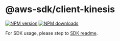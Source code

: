 # @aws-sdk/client-kinesis

[![NPM version](https://img.shields.io/npm/v/@aws-sdk/client-kinesis/latest.svg)](https://www.npmjs.com/package/@aws-sdk/client-kinesis)
[![NPM downloads](https://img.shields.io/npm/dm/@aws-sdk/client-kinesis.svg)](https://www.npmjs.com/package/@aws-sdk/client-kinesis)

For SDK usage, please step to [SDK readme](https://github.com/aws/aws-sdk-js-v3).
